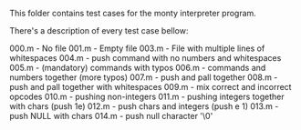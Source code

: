 This folder contains test cases for the monty interpreter program.

There's a description of every test case bellow:

000.m - No file
001.m - Empty file
003.m - File with multiple lines of whitespaces
004.m - push command with no numbers and whitespaces
005.m - (mandatory) commands with typos
006.m - commands and numbers together (more typos)
007.m - push and pall together
008.m - push and pall together with whitespaces
009.m - mix correct and incorrect opcodes
010.m - pushing non-integers
011.m - pushing integers together with chars (push 1e)
012.m - push chars and integers (push e 1)
013.m - push NULL with chars
014.m - push null character '\0'